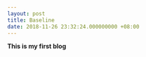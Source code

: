 ```yaml
---
layout: post
title: Baseline
date: 2018-11-26 23:32:24.000000000 +08:00
---
```


**This is my first blog**
